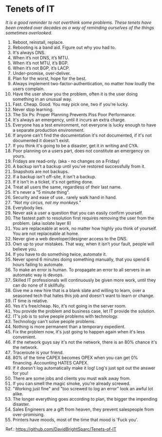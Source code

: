 # Tenets of IT
*It is a good reminder to not overthink some problems. These tenets have been created over decades as a way of reminding ourselves of the things sometimes overlooked.*

1.	Reboot, reinstall, replace.
2.	Rebooting is a band aid. Figure out why you had to.
3.	It's always DNS.
4.	When it’s not DNS, it’s MTU.
5.	When it’s not MTU, it’s BGP.
6.	When it’s not BGP, it’s LACP.
7.	Under-promise, over-deliver.
8.	Plan for the worst, hope for the best.
9.	Always implement two-factor-authentication, no matter how loudly the users complain.
10.	Have the user show you the problem, often it is the user doing something in an unusual way.
11.	Fast. Cheap. Good. You may pick one, two if you're lucky.
12.	Never stop learning.
13.	The Six Ps: Proper Planning Prevents Piss Poor Performance.
14.	It's always an emergency, until it incurs an extra charge.
15.	Everyone has a test environment, not everyone is lucky enough to have a separate production environment.
16.	If anyone can't find the documentation it's not documented, if it's not documented it doesn't exist.
17.	If you think it's going to be a disaster, get it in writing and CYA.
18.	Poor planning on a users part, does not constitute an emergency on yours.
19.	Fridays are read-only. (aka - no changes on a Friday)
20.	A backup isn't a backup until you've restored successfully from it.
21.	Snapshots are not backups.
22.	If a backup isn't off-site, it isn't a backup.
23.	If it isn't in a ticket, it's not getting done.
24.	Treat all users the same, regardless of their last name.
25.	It's never a "5 minute thing".
26.	Security and ease of use.. rarely walk hand in hand.
27.	*"Not my circus, not my monkeys."*
28.	Everybody lies.
29.	Never ask a user a question that you can easily confirm yourself.
30.	The fastest path to resolution first requires removing the user from the problem. (aka isolate layer 8)
31.	You are replaceable at work, no matter how highly you think of yourself. You are not replaceable at home.
32.	Never give a web developer/designer access to the DNS.
33.	Own up to your mistakes. That way, when it isn’t your fault, people will believe you.
34.	If you have to do something twice, automate it.
35.	Never spend 6 minutes doing something manually, that you spend 6 hours failing to automate.
36.	To make an error is human. To propagate an error to all servers in an automatic way is devops.
37.	Skilled IT professionals will continuously be given more work, until they can do none of it skillfully.
38.	Give me a new hire that is a blank slate and willing to learn, over a seasoned tech that hates this job and doesn't want to learn or change.
39.	IT time is relative.
40.	Yes it's free/cheap. No, it's not going in the server room.
41.	You provide the problem and business case, let IT provide the solution.
42.	IT's job is to solve people problems with technology.
43.	Technology can't solve people problems.
44.	Nothing is more permanent than a temporary expedient.
45.	Fix the problem now, it's just going to happen again when it's less convenient.
46.	If the network guys say it's not the network, there is an 80% chance it's the network.
47.	Traceroute is your friend.
48.	80% of the time CAPEX becomes OPEX when you can get 0% financing. Accounting HATES CAPEX.
49.	If it doesn't log automatically make it log! Log's just spit out the answer for you!
50.	There are some jobs and clients you must walk away from.
51.	If you can smell the magic smoke, you’re already screwed.
52.	"Working just fine" and "too screwed to log an error" look an awful lot alike.
53.	The longer everything goes according to plan, the bigger the impending disaster.
54.	Sales Engineers are a gift from heaven, they prevent salespeople from over-promising.
55.	Printers have moods, most of the time that mood is 'Fuck you'.

Ref.: https://github.com/DavidBrightSparc/Tenets-of-IT
